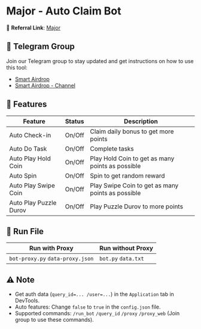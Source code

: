 # Major - Auto Claim Bot

🔗 **Referral Link**: [Major](https://t.me/major/start?startapp=2116273164-724886248)

## 📢 Telegram Group

Join our Telegram group to stay updated and get instructions on how to use this tool:

- [Smart Airdrop](https://t.me/smartairdrop2120)
- [Smart Airdrop - Channel](https://t.me/smartairdrop_channel)

## 🌟 Features

| Feature                | Status | Description                                       |
| ---------------------- | ------ | ------------------------------------------------- |
| Auto Check-in          | On/Off | Claim daily bonus to get more points              |
| Auto Do Task           | On/Off | Complete tasks                                    |
| Auto Play Hold Coin    | On/Off | Play Hold Coin to get as many points as possible  |
| Auto Spin              | On/Off | Spin to get random reward                         |
| Auto Play Swipe Coin   | On/Off | Play Swipe Coin to get as many points as possible |
| Auto Play Puzzle Durov | On/Off | Play Puzzle Durov to more points                  |

## 🚀 Run File

| Run with Proxy                   | Run without Proxy   |
| -------------------------------- | ------------------- |
| `bot-proxy.py` `data-proxy.json` | `bot.py` `data.txt` |

## ⚠️ Note

- Get auth data (`query_id=... /user=...`) in the `Application` tab in DevTools.
- Auto features: Change `false` to `true` in the `config.json` file.
- Supported commands: `/run_bot` `/query_id` `/proxy` `/proxy_web` (Join group to use these commands).
